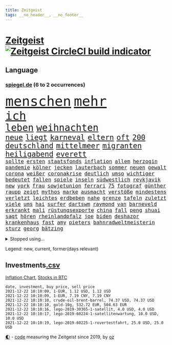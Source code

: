 ```yaml
---
title: Zeitgeist
tags: __no_header__, __no_footer__
---
```


# [Zeitgeist](https://oliz.io/zeitgeist/) [![Zeitgeist CircleCI build indicator](https://circleci.com/gh/ooz/zeitgeist.svg?style=shield)](https://circleci.com/gh/ooz/zeitgeist)

## Language

<h3><a href="https://www.spiegel.de" target="_blank">spiegel.de</a> (6 to 2 occurrences)</h3>
<p style="font-family:monospace">
<span style="font-size:32pt"><a href="news_links.html#menschen" class="current">menschen</a></span>
<span style="font-size:32pt"><a href="news_links.html#mehr" class="current">mehr</a></span>
<br>
<span style="font-size:27pt"><a href="news_links.html#ich" class="current">ich</a></span>
<br>
<span style="font-size:22pt"><a href="news_links.html#leben" class="current">leben</a></span>
<span style="font-size:22pt"><a href="news_links.html#weihnachten" class="current">weihnachten</a></span>
<br>
<span style="font-size:17pt"><a href="news_links.html#neue" class="current">neue</a></span>
<span style="font-size:17pt"><a href="news_links.html#liegt" class="current">liegt</a></span>
<span style="font-size:17pt"><a href="news_links.html#karneval" class="current">karneval</a></span>
<span style="font-size:17pt"><a href="news_links.html#eltern" class="current">eltern</a></span>
<span style="font-size:17pt"><a href="news_links.html#oft" class="current">oft</a></span>
<span style="font-size:17pt"><a href="news_links.html#200" class="current">200</a></span>
<span style="font-size:17pt"><a href="news_links.html#deutschland" class="current">deutschland</a></span>
<span style="font-size:17pt"><a href="news_links.html#mittelmeer" class="current">mittelmeer</a></span>
<span style="font-size:17pt"><a href="news_links.html#migranten" class="current">migranten</a></span>
<span style="font-size:17pt"><a href="news_links.html#heiligabend" class="current">heiligabend</a></span>
<span style="font-size:17pt"><a href="news_links.html#everett" class="new">everett</a></span>
<br>
<span style="font-size:12pt"><a href="news_links.html#sollte" class="current">sollte</a></span>
<span style="font-size:12pt"><a href="news_links.html#ersten" class="current">ersten</a></span>
<span style="font-size:12pt"><a href="news_links.html#staatsfonds" class="current">staatsfonds</a></span>
<span style="font-size:12pt"><a href="news_links.html#inflation" class="current">inflation</a></span>
<span style="font-size:12pt"><a href="news_links.html#allem" class="current">allem</a></span>
<span style="font-size:12pt"><a href="news_links.html#herzogin" class="current">herzogin</a></span>
<span style="font-size:12pt"><a href="news_links.html#pandemie" class="current">pandemie</a></span>
<span style="font-size:12pt"><a href="news_links.html#kölner" class="current">kölner</a></span>
<span style="font-size:12pt"><a href="news_links.html#jecken" class="new">jecken</a></span>
<span style="font-size:12pt"><a href="news_links.html#lauterbach" class="current">lauterbach</a></span>
<span style="font-size:12pt"><a href="news_links.html#sommer" class="current">sommer</a></span>
<span style="font-size:12pt"><a href="news_links.html#neuen" class="current">neuen</a></span>
<span style="font-size:12pt"><a href="news_links.html#gewalt" class="current">gewalt</a></span>
<span style="font-size:12pt"><a href="news_links.html#corona" class="current">corona</a></span>
<span style="font-size:12pt"><a href="news_links.html#weißer" class="current">weißer</a></span>
<span style="font-size:12pt"><a href="news_links.html#coronakrise" class="current">coronakrise</a></span>
<span style="font-size:12pt"><a href="news_links.html#deutlich" class="current">deutlich</a></span>
<span style="font-size:12pt"><a href="news_links.html#umso" class="current">umso</a></span>
<span style="font-size:12pt"><a href="news_links.html#wichtiger" class="current">wichtiger</a></span>
<span style="font-size:12pt"><a href="news_links.html#bedeutet" class="current">bedeutet</a></span>
<span style="font-size:12pt"><a href="news_links.html#fallen" class="current">fallen</a></span>
<span style="font-size:12pt"><a href="news_links.html#spiele" class="current">spiele</a></span>
<span style="font-size:12pt"><a href="news_links.html#inseln" class="current">inseln</a></span>
<span style="font-size:12pt"><a href="news_links.html#südwestlich" class="new">südwestlich</a></span>
<span style="font-size:12pt"><a href="news_links.html#reykjavik" class="new">reykjavik</a></span>
<span style="font-size:12pt"><a href="news_links.html#new" class="current">new</a></span>
<span style="font-size:12pt"><a href="news_links.html#york" class="current">york</a></span>
<span style="font-size:12pt"><a href="news_links.html#frau" class="current">frau</a></span>
<span style="font-size:12pt"><a href="news_links.html#sowjetunion" class="current">sowjetunion</a></span>
<span style="font-size:12pt"><a href="news_links.html#ferrari" class="current">ferrari</a></span>
<span style="font-size:12pt"><a href="news_links.html#75" class="current">75</a></span>
<span style="font-size:12pt"><a href="news_links.html#fotograf" class="current">fotograf</a></span>
<span style="font-size:12pt"><a href="news_links.html#günther" class="current">günther</a></span>
<span style="font-size:12pt"><a href="news_links.html#raupp" class="new">raupp</a></span>
<span style="font-size:12pt"><a href="news_links.html#zeigt" class="current">zeigt</a></span>
<span style="font-size:12pt"><a href="news_links.html#mythos" class="current">mythos</a></span>
<span style="font-size:12pt"><a href="news_links.html#marke" class="current">marke</a></span>
<span style="font-size:12pt"><a href="news_links.html#ausmacht" class="current">ausmacht</a></span>
<span style="font-size:12pt"><a href="news_links.html#verstöße" class="current">verstöße</a></span>
<span style="font-size:12pt"><a href="news_links.html#mindestens" class="current">mindestens</a></span>
<span style="font-size:12pt"><a href="news_links.html#verletzt" class="current">verletzt</a></span>
<span style="font-size:12pt"><a href="news_links.html#leichtes" class="current">leichtes</a></span>
<span style="font-size:12pt"><a href="news_links.html#erdbeben" class="current">erdbeben</a></span>
<span style="font-size:12pt"><a href="news_links.html#nahe" class="current">nahe</a></span>
<span style="font-size:12pt"><a href="news_links.html#grenze" class="current">grenze</a></span>
<span style="font-size:12pt"><a href="news_links.html#tafeln" class="new">tafeln</a></span>
<span style="font-size:12pt"><a href="news_links.html#zuletzt" class="current">zuletzt</a></span>
<span style="font-size:12pt"><a href="news_links.html#viele" class="current">viele</a></span>
<span style="font-size:12pt"><a href="news_links.html#ums" class="current">ums</a></span>
<span style="font-size:12pt"><a href="news_links.html#hai" class="new">hai</a></span>
<span style="font-size:12pt"><a href="news_links.html#surfer" class="current">surfer</a></span>
<span style="font-size:12pt"><a href="news_links.html#dartswm" class="current">dartswm</a></span>
<span style="font-size:12pt"><a href="news_links.html#raymond" class="new">raymond</a></span>
<span style="font-size:12pt"><a href="news_links.html#van" class="current">van</a></span>
<span style="font-size:12pt"><a href="news_links.html#barneveld" class="new">barneveld</a></span>
<span style="font-size:12pt"><a href="news_links.html#erkrankt" class="current">erkrankt</a></span>
<span style="font-size:12pt"><a href="news_links.html#mali" class="current">mali</a></span>
<span style="font-size:12pt"><a href="news_links.html#rüstungsexporte" class="new">rüstungsexporte</a></span>
<span style="font-size:12pt"><a href="news_links.html#china" class="current">china</a></span>
<span style="font-size:12pt"><a href="news_links.html#fall" class="current">fall</a></span>
<span style="font-size:12pt"><a href="news_links.html#peng" class="current">peng</a></span>
<span style="font-size:12pt"><a href="news_links.html#shuai" class="current">shuai</a></span>
<span style="font-size:12pt"><a href="news_links.html#sagt" class="current">sagt</a></span>
<span style="font-size:12pt"><a href="news_links.html#hören" class="current">hören</a></span>
<span style="font-size:12pt"><a href="news_links.html#rheinlandpfalz" class="current">rheinlandpfalz</a></span>
<span style="font-size:12pt"><a href="news_links.html#joe" class="current">joe</a></span>
<span style="font-size:12pt"><a href="news_links.html#biden" class="current">biden</a></span>
<span style="font-size:12pt"><a href="news_links.html#deshazor" class="new">deshazor</a></span>
<span style="font-size:12pt"><a href="news_links.html#krankenhaus" class="current">krankenhaus</a></span>
<span style="font-size:12pt"><a href="news_links.html#fast" class="current">fast</a></span>
<span style="font-size:12pt"><a href="news_links.html#amy" class="new">amy</a></span>
<span style="font-size:12pt"><a href="news_links.html#pieters" class="new">pieters</a></span>
<span style="font-size:12pt"><a href="news_links.html#bahnradweltmeisterin" class="new">bahnradweltmeisterin</a></span>
<span style="font-size:12pt"><a href="news_links.html#sturz" class="current">sturz</a></span>
<span style="font-size:12pt"><a href="news_links.html#georg" class="current">georg</a></span>
<span style="font-size:12pt"><a href="news_links.html#bätzing" class="new">bätzing</a></span>
</p>
<details>
<summary>Stopped using...</summary>
<p class="former" style="font-size:12pt">
angeordnet(430) londoner(429) sachsenanhalt(429) ecuador(428) einzelnen(428) ford(428) geduld(428) müsse(428) nationen(428) quarantäne(428) sperre(428) untersuchungshaft(428) vereinten(428) verwendet(428) wald(428) zeuge(428) alex(427) aussicht(427) bewährung(427) day(427) main(427) reiche(427) revolution(427) seehofer(427) verluste(427) wütet(427) äußerst(427) benzin(426) breit(426) erneute(426) figur(426) führerschein(426) ifoindex(426) langsam(426) leitung(426) mag(426) maske(426) metern(426) rostock(426) unruhen(426) verdachts(426) verlängern(426) wehrt(426) amerikanische(425) beschreibt(425) gereist(425) impfbereitschaft(425) jünger(425) michelle(425) radfahrer(425) steuert(425) verzweifelt(425) aufgefallen(424) besseren(424) erwägt(424) hintergrund(424) lebensmittel(424) priester(424) umdenken(424) befindet(423) demonstranten(423) diskriminiert(423) france(423) frieden(423) gründer(423) neueste(423) paare(423) attentat(422) auskommen(422) behinderung(422) entdeckung(422) innenministerium(422) philippinen(422) sprengstoff(422) standort(422) terrormiliz(422) you(422) zweitligist(422) atlantik(421) attackieren(421) brutale(421) ermöglicht(421) erstaunlich(421) filialen(421) früherer(421) hungerstreik(421) islamistischen(421) lakers(421) queen(421) spektakulär(421) studieren(421) tötung(421) umstrittener(421) verlust(421) zwillinge(421) a2(420) amerika(420) anscheinend(420) berg(420) dauerhaft(420) demonstrieren(420) gefährlicher(420) gefüllt(420) gekostet(420) konkurrenten(420) kranke(420) löste(420) schlechter(420) verbot(420) weshalb(420) ärgert(420) 29(419) demonstrationen(419) erlitt(419) gast(419) gelegt(419) herrschen(419) künstlerin(419) oberbürgermeister(419) restaurant(419) richtige(419) spdgesundheitsexperte(419) untersuchungen(419) videobotschaft(419) zverev(419) ärzten(419) abgesetzt(418) ausländische(418) bahnhof(418) gewaltsam(418) mütter(418) niederländische(418) rock(418) schmerzen(418) steigender(418) torhüter(418) treten(418) usgericht(418) ausreichend(417) braunschweig(417) eingesetzt(417) eskaliert(417) meist(417) online(417) organisationen(417) regensburg(417) sinnvoll(417) blockade(416) hölle(416) kämpfe(416) beteiligung(415) coronabeschränkungen(415) kryptowährung(415) schlagzeilen(415) schwanger(415) shutdown(415) stammt(415) tatverdächtigen(415) 81(414) forderte(414) fußballprofi(414) islamischen(414) taugt(414) crew(413) gebrochen(413) griechische(413) salzburg(413) störung(413) 10000(412) 2011(412) euparlament(412) offenen(412) rechtliche(412) stadion(412) anlagen(411) kindes(411) männliche(411) philipp(411) qualifikation(411) triumph(411) fragt(410) islamisten(410) sichergestellt(410) unzählige(410) 23(409) schwachen(409) terroristischen(409) beiträge(408) can(408) coronaschutz(408) hob(408) krawallen(408) migration(408) voraussetzungen(408) gesamten(407) manipulierte(407) niedrigere(407) beschuldigten(406) einnahmen(406) unterschied(405) spektakuläre(404) berühmte(403) green(403) methoden(403) ausrüstung(402) verfassungswidrig(402) juristen(401) königin(401) meines(401) änderungen(401) chats(400) eigenem(400) nationalen(400) tennisprofi(400) astronauten(399) familienberater(399) glaubwürdigkeit(399) mobile(399) papier(399) umfragewerte(399) verhandeln(399) angehörigen(398) favorit(398) vermissen(398) älter(398) nennen(397) ute(397) feuert(395) gouverneur(395) jacob(395) justin(395) landet(395) angezeigt(394) bangen(394) folter(394) gefühl(394) startete(394) fließen(392) holte(392) justizminister(392) stahl(392) bier(391) herausfinden(391) klimaziele(391) abermals(390) vermissten(390) zuspruch(390) vorgeführt(389) geht's(388) reus(388) sprung(388) niedrig(387) rutschte(387) benötigen(386) gesetzliche(386) kanaren(386) jurist(385) lebensgefährlich(385) 47(384) app(384) skizziert(384) unmittelbar(383) staatlichen(382) vorherrschaft(382) gerieten(381) mutation(381) empfangen(380) kanadas(380) verpflichten(380) 6000(379) annäherung(379) senioren(379) verlegen(379) beendete(378) palmer(378) voraussichtlich(377) vergehen(376) sophie(375) ausgaben(373) betrieben(373) stellenabbau(373) coronajahr(372) renommierten(369) strukturen(369) empfinden(368) superwahljahr(367) dämpft(364) clooney(361) theoretisch(361) janet(358) yellen(358) reihen(357) psychischen(356) titelkampf(356) stabil(355) zusätzliche(355) rückte(354) berührt(353) badenwürttembergischen(350) befunden(350) lidl(350) berühmtes(347) coronawochenüberblick(343) bundestagsabgeordnete(342) kopfverletzungen(341) curevac(340) 15jährige(339) freigelassen(335) erneuerbare(334) abgrund(332) entgehen(329) impft(327) hergestellt(319) langjährige(318) zustimmen(316) glasgow(313) polizeibeamte(313) amazons(309) wucht(309) haut(306) klappen(305) viral(303) lenkt(302) el(301) rüdiger(300) extremwetter(297) grab(293) heutige(293) ausländer(290) hubert(290) fragwürdige(289) 20jährige(288) vereint(287) verlusten(287) impfschutz(286) magische(282) notstand(281) unzureichend(280) zusammenbruch(280) urteile(279) 4000(278) freigabe(278) objekte(278) palästinensern(278) todesursache(277) missbrauchsvorwürfen(276) begleitete(269) bestsellerautor(267) abgewehrt(266) fußballerinnen(265) stadien(262) lahm(260) tvinterview(259) maskendeals(258) provider(258) athen(257) erledigt(255) erteilte(254) zugspitze(253) erlaubnis(250) bosch(247) charité(247) 2001(245) bedankte(240) fonds(239) gelitten(239) airline(236) landesverband(235) fühle(234) gerungen(233) spürt(231) lebensgefährliche(229) wüste(228) charles(226) statistik(224) linda(221) klimaaktivisten(220) niemandem(220) bka(217) umwelthilfe(216) afghanischen(215) entschädigungen(211) holz(210) anfangs(207) ausgewählt(207) moldau(207) cotrainer(206) jahrelanger(206) jugendärzte(205) schnellstmöglich(205) großkonzerne(204) vorreiter(202) 32jähriger(201) zurückzukehren(201) set(199) plastik(198) historikerin(197) kreise(196) dorthin(194) bezeichnen(190) fünften(190) karim(189) lernrückstände(189) pop(189) tennisstar(189) fed(188) neunjähriger(187) 47jähriger(186) misstrauen(185) angeschlagene(182) benzinpreise(182) westjordanland(182) monaco(181) zurückschicken(181) finger(180) zuwanderung(179) lokal(178) müll(178) sudan(177) klaut(176) knochen(176) vereinbaren(176) unterstützern(175) fachkräftemangel(174) nashville(174) sechzigerjahre(174) banden(173) hunderttausenden(171) jon(171) alzheimer(170) anführer(170) regenfälle(170) ähnliches(170) südchinesisches(169) ölpreis(168) europameister(167) forscherinnen(167) indigene(167) schultern(167) traditionelle(166) weigerte(166) wenigsten(166) finde(165) schäumt(165) verdi(164) befassen(163) entsorgt(163) parteispitze(162) ausschnitte(161) amthor(160) djoković(160) rechtswidrig(160) spezialeinheit(160) staatschefs(159) 1962(158) azubis(158) diwchef(158) gerüchten(158) beteuert(157) ewigkeit(157) farmer(156) straftat(156) partnerschaft(155) chemnitz(154) mögen(154) serbe(154) spitzenkandidat(154) spitzenpolitiker(154) uganda(154) zuschauerinnen(153) vormundschaft(152) schrumpft(151) danny(150) kolumnistin(150) kurzzeitig(150) tugenden(149) verteidigungsminister(147) erhebung(145) aufzubauen(144) drogenbanden(144) selbstmordanschlag(144) umweltverbände(144) beschuldigen(143) dschihad(143) übersee(143) anmelden(142) glückliche(142) spielerin(142) kreißsaal(140) fläche(139) terrorgruppe(139) tusk(138) charlottesville(137) attackierte(136) evakuierungen(136) aufruhr(135) selfie(135) bedankt(134) deklassiert(134) technischen(134) karrierecoach(133) voelchert(133) bakterien(132) zähne(132) kyrgios(130) sichtbar(130) korruptionsermittlungen(129) litt(129) ostseepipeline(129) archäologen(128) aufenthalt(128) kollision(128) weltranglistenerste(128) führten(127) lebron(127) zehnte(127) vorgeschlagen(126) milliardengeschäft(125) wiederaufbau(125) y(124) kenne(123) slam(123) menschenrechtsaktivisten(122) ngos(122) schießerei(122) deutschsprachigen(121) entthront(121) labore(121) räder(121) anschluss(120) ted(120) usnotenbank(120) 2004(119) entlastung(119) krisenmanagement(119) erzeugen(118) hörte(117) klassischen(117) staatsmedien(117) stellvertreter(117) rückendeckung(116) vorfahrt(116) nachträglich(115) philippinische(115) äußerung(115) crews(114) geschwommen(114) kristina(114) manhattan(114) bereitete(113) grand(113) amal(112) deckte(112) gemeint(112) mordermittlungen(111) zeichnen(111) tarifstreit(110) umkämpften(110) dirk(109) hallo(109) jahrzehnt(109) fiskus(108) funktionen(108) genervt(108) privilegien(108) weggefährten(108) beobachter(107) lauf(107) gegensteuern(106) stralsund(106) 90/die(105) materialengpässen(105) fatale(104) stehlen(104) rast(103) stipendium(103) feinstaub(102) demokrat(101) stone(101) plante(100) stur(100) energiepreise(99) krankenschwester(99) resistenter(99) jahn(98) landsleuten(98) skelette(98) akkus(97) doha(97) favoritin(97) mythen(97) kohleausstieg(96) begegnung(95) gebrannt(95) verstecken(95) kanadische(94) spektakulärer(94) tarantino(94) messungen(93) abholzung(92) auffrischungsimpfung(92) bedanken(92) entfliehen(92) erkannt(92) hingerichtet(92) sandberg(92) tränengas(92) kabuler(91) tennessee(91) unterschiedlicher(91) verknüpft(91) verletzten(91) prämie(90) arbeitsmigranten(89) eindeutig(89) gräben(89) marianne(89) zuständen(89) gegentreffer(88) harris(88) impfdurchbruch(88) kamala(88) models(88) musikerinnen(88) sozial(88) stewart(88) vielmehr(88) wright(88) zuschuss(88) alonso(87) ausreisen(87) bauten(87) besiegelte(87) exfreundin(87) fernando(87) kennenlernte(87) lutz(87) notenbankchef(87) olympique(87) rettungsflieger(87) schau(87) bayerischer(86) südchinesischen(86) demokratin(85) filip(85) kostić(85) kurios(85) offizier(85) opportunisten(85) staatsanwalt(85) taxi(85) besessen(84) francisco(84) gelobt(84) katastrophalen(84) posierte(84) teroddes(84) verbliebenen(84) vergnügen(84) gesundheitsämter(83) sabitzer(83) umgangs(83) virginia(83) vollstreckt(83) vorgeladen(83) allergie(82) bemerkenswert(82) freigeben(82) operieren(82) rockergruppe(82) schädliche(82) weltberühmt(82) üppiges(82) 52jährigen(81) geschäftsrisiko(81) klingel(81) ausschreibung(80) erhielten(80) infektionsschutzgesetzes(80) rhythmus(80) semester(80) verfrühstückt(80) überdeckt(80) enteignungen(79) gefährte(79) milch(79) rotgrüne(79) aufgehängt(78) fock(78) gesteuert(78) gorch(78) gordon(78) lka(78) lyon(78) usraumfahrtbehörde(78) beigetragen(77) faktencheck(77) müde(77) sämtliche(77) wiesen(77) wirt(77) gesetzentwurf(76) habt(76) messe(76) startplatz(76) vermittelte(76) flickenteppich(75) gesessen(75) kaufmann(75) markiert(75) salvador(75) schmerzt(75) zellen(75) fernzüge(74) fracht(74) geladen(74) lebensmittelfirmen(74) mäzen(74) paketbomben(74) schwedens(74) unterziehen(74) üppig(74) abordnung(73) csuvorsitzenden(73) ehepaars(73) knapper(73) mexikanische(73) deckeln(72) irrtümer(72) klartext(72) parteiausschlussverfahren(72) verstärkte(72) unentschlossene(71) draufgänger(70) fahrräder(70) fälschung(70) gedachten(70) günes(70) kostic(70) orbit(70) pausieren(70) straft(70) tabellenspitze(70) befragen(69) daniil(69) gangster(69) gemobbt(69) medwedew(69) ubootdeal(69) zuschlagen(69) übertragung(69) armbrust(68) barça(68) jackpot(68) kulturpolitik(68) landtagswahl(68) mordverdacht(68) märkte(68) pfeil(68) unionsanhänger(68) auftritten(67) beeinflusst(67) begünstigt(67) euparlamentarier(67) geliebten(67) rothko(67) schäfer(67) strategischen(67) epic(66) feministin(66) games(66) heikle(66) hinunter(66) oppositionsparteien(66) ungebrochene(66) zündeten(66) geplatztem(65) isanhängerin(65) kleinere(65) schneidet(65) abgeschaltet(64) gepäck(64) heizungen(64) komfortabler(64) radsportstar(64) schnaps(64) verteuerten(64) vortrag(64) finanzministerin(63) freistoßtor(63) gestiegener(63) ungeimpfter(63) antwortet(62) brockmann(62) frauenfeindliche(62) höhle(62) maori(62) nö(62) unauffällig(62) aufholjagd(61) aussichten(61) belangt(61) beruhigen(61) fußballbund(61) hitzlsperger(61) urheber(61) usjustiz(61) europatour(60) exkanzlers(60) feuers(60) fuest(60) gelebt(60) harald(60) ifopräsident(60) kiloweise(60) kindesmissbrauchs(60) rückschlägen(60) streitthema(60) allermeisten(59) haftrichter(59) psychologie(59) spürbare(59) tatverdacht(59) zugehen(59) zusammenstößen(59) fahrgäste(58) ganzer(58) beurteilt(57) gaspreis(57) getötete(57) laughing(57) waghalsige(57) weingenuss(57) 35000(56) alarmieren(56) erwärmung(56) grenzschützer(56) reindl(56) teures(56) allheilmittel(55) fahrgast(55) krankenkassen(55) schalteten(55) theologe(55) zahnarzt(55) gedrängt(54) natalie(54) price(54) hey(53) kyle(53) oberösterreich(53) skeptischen(53) vorausgesetzt(53) zersetzen(53) ranghoher(52) volksfesten(52) definiert(51) ellisbextor(51) makellos(51) 135(50) erneutes(50) immobilienkonzernen(50) taiwans(50) weizen(50) detonation(49) entzweit(49) frances(49) osteuropa(49) tatverdächtiger(49) atp(48) bewerten(48) entwicklungskosten(48) erforschen(48) filmbranche(48) männlich(48) vereinbart(48) verfällt(48) angehoben(47) bieber(47) minderheitsregierung(47) naturschützer(47) raumsonde(47) rückweg(47) spe(47) awoniyi(46) bernard(46) bewachen(46) damaliger(46) grenzgebiet(46) intern(46) lindern(46) misshandlungen(46) nirgends(46) segelschulschiff(46) sockel(46) taiwo(46) weitesten(46) buchungszahlen(45) bussen(45) erzeugerpreise(45) gravierend(45) importieren(45) negativem(45) zugefügt(45) eingedrungen(44) ransomware(44) zittern(44) 59jähriger(43) hinrichtung(43) lädt(43) mies(43) rotterdam(43) arbeitsrechtlerin(42) eon(42) fahnder(42) lindenstraße(42) rugby(42) sauer(42) unheilbar(42) weiterentwicklung(42) benutzt(41) bundeswirtschaftsminister(41) charlène(41) diktators(41) doppel(41) fürstin(41) koalitionäre(41) regierungspartner(41) verzückt(41) zukunftsvision(41) asteroiden(40) dritter(40) drogenpolitik(40) irrfahrt(40) scherz(40) abgehoben(39) anfangen(39) cduspitze(39) faktisch(39) nochkanzlerin(39) steine(39) zutaten(39) cannabislegalisierung(38) strafvollzug(38) trainerteam(38) ubs(38) ölkrise(38) aktivitäten(37) anreisen(37) freundlichen(37) legalisiert(37) wasseroberfläche(37) fidel(36) rüttelt(36) schädigen(36) springerchef(36) unzulässig(36) votierten(36) watford(36) überrollt(36) benzema(35) besorgen(35) brandenburgs(35) ecuadors(35) feiertag(35) masked(35) schlagartig(35) singer(35) stangen(35) verschwundenen(35) bukele(34) medizinische(34) nayib(34) sexvideoaffäre(34) stemmte(34) vaterland(34) widersprach(34) dieselbe(33) rechtspopulisten(33) videokonferenz(33) bereichen(32) caracas(32) krönt(32) nackten(32) telefonierte(32) duft(31) euland(31) freiburger(31) naiven(31) russisches(31) weltklimakonferenz(31) achterbahn(30) außenpolitische(30) feministinnen(30) geldsegen(30) haufen(30) montagmorgen(30) skeptischer(30) euvergleich(29) pazifikküste(29) radikalislamische(29) ablenken(28) bannon(28) championsleaguesaison(28) houston(28) irakische(28) regierungswechsel(28) zertifizierung(28) alec(27) baldwin(27) hamdok(27) kamerafrau(27) tödlichem(27) wehmut(27) abfeuerte(26) beutezug(26) finanzen(26) halyna(26) hutchins(26) rust(26) genügte(25) motors(25) sono(25) superreichen(25) gesundheitszustand(24) ausverkauft(23) genetische(23) randalierer(23) trophäe(23) professor(22) auflösung(21) fasziniert(21) finals(21) geringen(21) hausärzte(21) irgendwas(21) lebendig(21) nervös(21) tennisspielerin(21) verbirgt(21) zeichner(21) aufgehalten(20) beibehalten(20) erpresser(20) filmt(20) französin(20) netflixserie(20) stipendien(20) woanders(20) asteroidenmond(19) impfstoffs(19) kollisionskurs(19) championsleaguepartie(18) durchschnittliche(18) klimagipfels(18) legalen(18) maya(18) nachhaltigkeit(18) versendet(18) wach(18) zhan(18) zhang(18) begibt(17) fünfzigerjahren(17) angespannten(16) buhlen(16) bundesarbeitsministerium(16) coronachaos(16) ernte(16) gletschern(16) gunnar(16) kriminalität(16) organisierte(16) paraguay(16) solskjær(16) sportlichen(16) tories(16) usrepublikaner(16) verkündeten(16) afdstimmen(15) angstgegner(15) betitelt(15) cop26(15) flüchtlingspolitik(15) löfven(15) rudolf(15) xavi(15) überraschenden(15) jagte(14) kartoffeln(14) mexikanischen(14) rauswerfen(14) schwarzmarkt(14) verhandlungsrunde(14) zukünftigen(14) billionenschweres(13) coronaberichterstattung(13) cricket(13) für(13) gemälde(13) nflprofi(13) regenwaldes(13) sammlung(13) statistiker(13) verlagert(13) billionenpaket(12) chipmangels(12) deckelung(12) falk(12) kenosha(12) klinischen(12) korrekt(12) schlimmen(12) tröstet(12) völker(12) wahnsinnig(12) belavia(11) regierungen(11) verbraucherzentralen(11) verteuerung(11)
</p>
</details>
<p>Legend: <span class="new">new</span>, <span class="current">current</span>, <span class="former">former(days relevant)</span></p>

## Investments[.csv](investments.csv)

[Inflation Chart](https://inflationchart.com),
[Stocks in BTC](https://stonksinbtc.xyz/)

```
date, investment, buy price, sell price
2021-12-22 10:10:09, 1-EUR, 1.12 USD, 1.12 USD
2021-12-22 10:10:09, 1-EUR, 7.19 CNY, 7.19 CNY
2021-12-22 10:10:10, crude-oil-brent-barrel, 74.37 USD, 74.37 USD
2021-12-22 10:10:10, gold-10g, 532.72 EUR, 504.63 EUR
2021-12-22 10:10:16, lego-2019-30365-1-satellit, 4.0 USD, 4.0 USD
2021-12-22 10:10:17, lego-2019-60224-1-satellitenwartung, 10.0 USD, 10.0 USD
2021-12-22 10:10:19, lego-2019-60225-1-rovertestfahrt, 25.0 USD, 25.0 USD
```

<footer>
<a href="javascript:toggleTheme()" class="nav">🌓</a>
- <a href="https://github.com/ooz/zeitgeist">code</a> measuring the Zeitgeist since 2019, by <a href="https://oliz.io">oz</a>
</footer>
